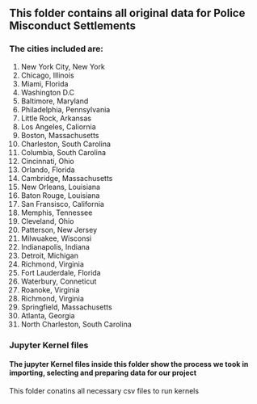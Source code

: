 ## This folder contains all original data for Police Misconduct Settlements

### The cities included are:
1. New York City, New York
2. Chicago, Illinois
3. Miami, Florida
4. Washington D.C
5. Baltimore, Maryland
6. Philadelphia, Pennsylvania  
7. Little Rock, Arkansas
8. Los Angeles, Caliornia
9. Boston, Massachusetts
10. Charleston, South Carolina
11. Columbia, South Carolina
12. Cincinnati, Ohio
13. Orlando, Florida 
14. Cambridge, Massachusetts
15. New Orleans, Louisiana
16. Baton Rouge, Louisiana
17. San Fransisco, California
18. Memphis, Tennessee
19. Cleveland, Ohio
20. Patterson, New Jersey
21. Milwuakee, Wisconsi
22. Indianapolis, Indiana
23. Detroit, Michigan
24. Richmond, Virginia
25. Fort Lauderdale, Florida
26. Waterbury, Conneticut
27. Roanoke, Virginia
28. Richmond, Virginia
29. Springfield, Massachusetts
30. Atlanta, Georgia
31. North Charleston, South Carolina

### Jupyter Kernel files
#### The jupyter Kernel files inside this folder show the process we took in importing, selecting and preparing data for our project

This folder conatins all necessary csv files to run kernels



